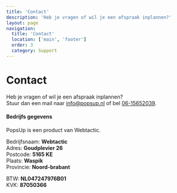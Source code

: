 ```yaml
---
title: 'Contact'
description: 'Heb je vragen of wil je een afspraak inplannen?'
layout: page
navigation:
  title: 'Contact'
  location: ['main', 'footer']
  order: 3
  category: Support
---
```


# Contact

Heb je vragen of wil je een afspraak inplannen?\
Stuur dan een mail naar [info@popsup.nl](mailto:info@popsup.nl) of bel [06-15652039](tel:0615652039).

#### Bedrijfs gegevens

PopsUp is een product van Webtactic.

Bedrijfsnaam: **Webtactic**\
Adres: **Goudplevier 26**\
Postcode: **5165 KE**\
Plaats: **Waspik**\
Provincie: **Noord-brabant**

BTW: **NL047247976B01**\
KVK: **87050366**
